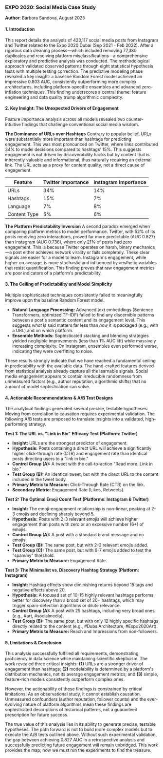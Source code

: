 ### **EXPO 2020: Social Media Case Study**
**Author**: Barbora Sandova, August 2025

#### 1. Introduction

This report details the analysis of 423,117 social media posts from Instagram and Twitter related to the Expo 2020 Dubai (Sep 2021 - Feb 2022). After a rigorous data cleaning process—which included removing 77,380 duplicates and resolving platform misclassifications—a comprehensive exploratory and predictive analysis was conducted. The methodological approach validated observed patterns through eight statistical hypothesis tests with multiple testing correction. The predictive modeling phase revealed a key insight: a baseline Random Forest model achieved an impressive 0.803 AUC, consistently outperforming more complex architectures, including platform-specific ensembles and advanced zero-inflation techniques. This finding underscores a central theme: feature engineering and data quality trump algorithmic complexity.

#### 2. Key Insight: The Unexpected Drivers of Engagement

Feature importance analysis across all models revealed two counter-intuitive findings that challenge conventional social media wisdom.

**The Dominance of URLs over Hashtags**
Contrary to popular belief, URLs were substantially more important than hashtags for predicting engagement. This was most pronounced on Twitter, where links contributed 34% to model decisions compared to hashtags' 15%. This suggests engagement is not driven by discoverability hacks but by content that is inherently valuable and informational, thus naturally requiring an external link. The URL acts as a proxy for content quality, not a direct cause of engagement.

| Feature | Twitter Importance | Instagram Importance |
|---|---|---|
| URLs | 34% | 14% |
| Hashtags | 15% | 7% |
| Language | 7% | 8% |
| Content Type | 5% | 6% |

**The Platform Predictability Inversion**
A second paradox emerged when comparing platform metrics to model performance. Twitter, with 52% of its posts receiving zero interactions, proved far more predictable (AUC 0.827) than Instagram (AUC 0.736), where only 21% of posts had zero engagement. This is because Twitter operates on harsh, binary mechanics—a post either achieves network virality or fails completely. These clear signals are easier for a model to learn. Instagram's engagement, while higher on average, is more stochastic and influenced by aesthetic variables that resist quantification. This finding proves that raw engagement metrics are poor indicators of a platform's predictability.

#### 3. The Ceiling of Predictability and Model Simplicity

Multiple sophisticated techniques consistently failed to meaningfully improve upon the baseline Random Forest model.

* **Natural Language Processing:** Advanced text embeddings (Sentence Transformers, optimized TF-IDF) failed to find any discernible patterns between a post's semantic content and its engagement level. This suggests *what* is said matters far less than *how* it is packaged (e.g., with a URL) and on which platform.
* **Ensemble Methods:** Sophisticated stacking and blending strategies yielded negligible improvements (less than 1% AUC lift) while massively increasing complexity. On Instagram, ensembles even performed worse, indicating they were overfitting to noise.

These results strongly indicate that we have reached a fundamental ceiling in predictability with the available data. The hand-crafted features derived from statistical analysis already capture all the learnable signals. Social media engagement appears to contain irreducible randomness from unmeasured factors (e.g., author reputation, algorithmic shifts) that no amount of model sophistication can solve.

#### 4. Actionable Recommendations & A/B Test Designs

The analytical findings generated several precise, testable hypotheses. Moving from correlation to causation requires experimental validation. The following A/B tests are proposed to translate insights into a validated, high-performing strategy.

**Test 1: The URL vs. "Link in Bio" Efficacy Test (Platform: Twitter)**
* **Insight:** URLs are the strongest predictor of engagement.
* **Hypothesis:** Posts containing a direct URL will achieve a significantly higher click-through rate (CTR) and engagement rate than identical posts directing users to a "link in bio."
* **Control Group (A):** A tweet with the call-to-action "Read more. Link in bio."
* **Test Group (B):** An identical tweet, but with the direct URL to the content included in the tweet body.
* **Primary Metric to Measure:** Click-Through Rate (CTR) on the link.
* **Secondary Metric:** Engagement Rate (Likes, Retweets).

**Test 2: The Optimal Emoji Count Test (Platforms: Instagram & Twitter)**
* **Insight:** The emoji-engagement relationship is non-linear, peaking at 2-3 emojis and declining sharply beyond 5.
* **Hypothesis:** Posts with 2-3 relevant emojis will achieve higher engagement than posts with zero or an excessive number (6+) of emojis.
* **Control Group (A):** A post with a standard brand message and no emojis.
* **Test Group (B):** The same post, but with 2-3 relevant emojis added.
* **Test Group (C):** The same post, but with 6-7 emojis added to test the "spammy" threshold.
* **Primary Metric to Measure:** Engagement Rate.

**Test 3: The Minimalist vs. Discovery Hashtag Strategy (Platform: Instagram)**
* **Insight:** Hashtag effects show diminishing returns beyond 15 tags and negative effects above 20.
* **Hypothesis:** A focused set of 10-15 highly relevant hashtags performs better for discovery than a broad set of 20+ hashtags, which may trigger spam-detection algorithms or dilute relevance.
* **Control Group (A):** A post with 25 hashtags, including very broad ones (e.g., #art, #socialmedia).
* **Test Group (B):** The same post, but with only 12 highly specific hashtags directly related to the content (e.g., #DubaiArchitecture, #Expo2020Art).
* **Primary Metric to Measure:** Reach and Impressions from non-followers.

#### 5. Limitations & Conclusion

This analysis successfully fulfilled all requirements, demonstrating proficiency in data science while maintaining scientific skepticism. The work revealed three critical insights: **(1)** URLs are a stronger driver of engagement than hashtags; **(2)** modelability is determined by a platform's distribution mechanics, not its average engagement metrics; and **(3)** simple, feature-rich models consistently outperform complex ones.
    
However, the actionability of these findings is constrained by critical limitations. As an observational study, it cannot establish causation. Unmeasured confounders (author reputation, follower counts) and the ever-evolving nature of platform algorithms mean these findings are sophisticated descriptions of historical patterns, not a guaranteed prescription for future success.

The true value of this analysis lies in its ability to generate precise, testable hypotheses. The path forward is not to build more complex models but to execute the A/B tests outlined above. Without such experimental validation, the gap between achieving 0.827 AUC in a retrospective analysis and successfully predicting future engagement will remain unbridged. This work provides the map; now we must run the experiments to find the treasure.